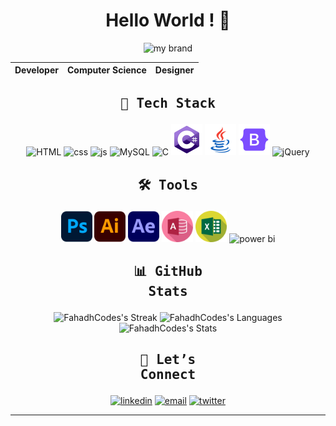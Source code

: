 # <h1 align="center"><b>Hello World ! 👋</b></h1>

<div align="center">
<img src="https://media1.giphy.com/media/v1.Y2lkPTc5MGI3NjExM3g5ZTl2aTN5eHlpem5sOXZzM2QxZmxieXk5dXBmcW9hazdxc3RsNyZlcD12MV9pbnRlcm5hbF9naWZfYnlfaWQmY3Q9Zw/xSOG33UhlSXOmlVYgK/giphy.gif" alt="my brand">
</div>

<div align="center">

| Developer | Computer Science | Designer |
| --------- | ---------------- | -------- |

</div>

## <pre align="center">🧰 Tech Stack</pre>

<div align="center">
<img src="https://img.icons8.com/?size=100&id=20909&format=png&color=000000" width="50" alt="HTML">
<img src="https://img.icons8.com/?size=100&id=21278&format=png&color=000000" width="50" alt="css">
<img src="https://img.icons8.com/?size=100&id=tGvHBPJaKqEd&format=png&color=000000" width="50" alt="js">
<img src="https://img.icons8.com/?size=100&id=rgPSE6nAB766&format=png&color=000000" width="50" alt="MySQL">
<img src="https://img.icons8.com/?size=100&id=shQTXiDQiQVR&format=png&color=000000" width="50" alt="C">
<img src="image-3.png" width="50" alt="C#">
<img src="image-4.png" width="50" alt="JAVA">
<img src="image-5.png" width="50" alt="Bootstrap">
<img src="https://img.icons8.com/?size=100&id=HKNzD81eiiSc&format=png&color=000000" width="50" alt="jQuery">
</div>

## <pre align="center">🛠️ Tools</pre>

<div align="center">
<img src="image-6.png" width="50" alt="photoshop">
<img src="image-7.png" width="50" alt="illustrator">
<img src="image-8.png" width="50" alt="aftereffect">
<img src="image-9.png" width="50" alt="access">
<img src="image-10.png" width="50" alt="excel">
<img src="https://img.icons8.com/?size=100&id=3sGOUDo9nJ4k&format=png&color=000000" width="50" alt="power bi">
</div>

## <pre align="center">📊 GitHub Stats</pre>

<div align="center">

![FahadhCodes's Streak](https://github-readme-streak-stats.herokuapp.com/?user=FahadhCodes&theme=merko&hide_border=true)
![FahadhCodes's Languages](https://github-readme-stats.vercel.app/api/top-langs/?username=FahadhCodes&theme=merko&show_icons=true&hide_border=true&layout=compact)
![FahadhCodes's Stats](https://github-readme-stats.vercel.app/api?username=FahadhCodes&theme=merko&show_icons=true&hide_border=true&count_private=true)

</div>

## <pre align="center">💬 Let’s Connect</pre>

<p align="center">
  <a href="https://www.linkedin.com/in/fahadworks"><img src="https://img.shields.io/badge/LinkedIn-Connect-0A65C0?style=flat-square" alt="linkedin"></a>
  <a href="mailto:fahad.work2948@gmail.com"><img src="https://img.shields.io/badge/Email-fahad.work2948@gmail.com-yellow?style=flat-square" alt="email"></a>
  <a href="https://www.facebook.com/fahad.mohamed.2948"><img src="https://img.shields.io/badge/Facebook-Follow-0866FF?style=flat-square" alt="twitter"></a>
</p>

---
